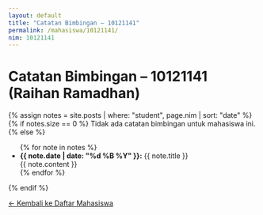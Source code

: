 ```yaml
---
layout: default
title: "Catatan Bimbingan – 10121141"
permalink: /mahasiswa/10121141/
nim: 10121141
---
```


# Catatan Bimbingan – 10121141 (Raihan Ramadhan)

{% assign notes = site.posts | where: "student", page.nim | sort: "date" %}
{% if notes.size == 0 %}
Tidak ada catatan bimbingan untuk mahasiswa ini.
{% else %}
<ul>
  {% for note in notes %}
  <li>
    <strong>{{ note.date | date: "%d %B %Y" }}:</strong> {{ note.title }}  
    <div>{{ note.content }}</div>
  </li>
  {% endfor %}
</ul>
{% endif %}

[← Kembali ke Daftar Mahasiswa](/skripsi/mahasiswa/)
